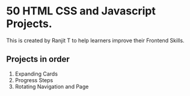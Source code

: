 # 50 HTML CSS and Javascript Projects.

This is created by Ranjit T to help learners improve their Frontend Skills.

## Projects in order

1. Expanding Cards
2. Progress Steps
3. Rotating Navigation and Page
